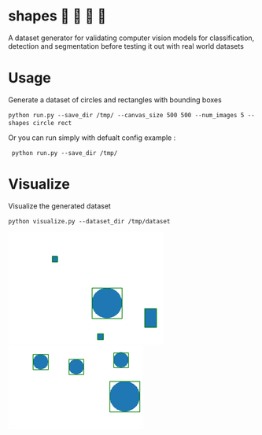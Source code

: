 # shapes :large_blue_circle: :large_orange_diamond: :small_red_triangle: :red_circle:
A dataset generator for validating computer vision models for classification, detection and segmentation before testing it out with real world datasets

# Usage

Generate a dataset of circles and rectangles with bounding boxes
```
python run.py --save_dir /tmp/ --canvas_size 500 500 --num_images 5 --shapes circle rect
```

Or you can run simply with defualt config
example :
```
 python run.py --save_dir /tmp/
```

# Visualize 

Visualize the generated dataset
```
python visualize.py --dataset_dir /tmp/dataset
```
![](imgs/shapes_1.png)
![](imgs/shapes_2.png)